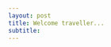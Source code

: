 ```yaml
---
layout: post
title: Welcome traveller...
subtitle:
---
```

<!doctype html>
<html>
  <head>
    <meta charset="utf-8">
    <link rel="stylesheet" type="text/css" href="EasyPageComments.css"/>
    <script type="text/javascript" src="EasyPageComments.js"></script>
    <script type="text/javascript">
    <!--
      function showEasyPageComments(name, data) {
        document.getElementById('Comments').innerHTML = data; }

      function showEasyPageCommentForm(name, data) {
        document.getElementById('CommentForm').innerHTML = data; }

      function addEasyPageComments() {
        EasyPageComments.createCommentsList('_posts');
        EasyPageComments.createCommentForm('_posts'); }

      document.addEventListener("DOMContentLoaded", addEasyPageComments, false)
    -->
    </script>
  </head>
  <body>
Hi, I'm Antti, a very concerned citizen from Finland. You’ve reached my personal project pages. This site is just a random assortment of my thoughts, projects I've been working on and a repository of links to interesting stuff from the web. For more general info about these pages, read on.

For my bio, see the [about page](http://anttitenkanen.github.io/aboutme/).

This site is ***under construction***, but later you will find stuff here related to:

- Photography
- Music
- Electronics
- Homebrewing (yes, beer)
- Statistics and the R language
- I will also be providing links to interesting news and discussions on
   - Biology
   - Food production (the eternal battle between GMOs, organics, etc.)
   - Science, pseudoscience and the philosophy of science in general
   - And some fun stuff also

### Why?

When I began my PhD studies I felt a kind of obligation to take part in at least some of the discussion in society and wanted to start sharing the little I know about stuff. I might still fail to do that, but at least I hope this site will offer a little bit of interest to some people. Maybe spark some ideas or discussions. I will also try to share some project ideas. Mainly though, this site is just a diary for myself.
_Disclaimer_: All opinions are mine, and mine alone.

![Photo](https://farm6.staticflickr.com/5450/9491168124_5f771846e4_k.jpg)
_Some of my photography can be found from my [Flick](https://www.flickr.com/photos/gambina)_

Credits due for Dean Attali for providing the backbone for this [beautiful](http://deanattali.com/beautiful-jekyll/) website.

    <h2>Comments</h2>

    <div id="Comments"></div>

    <h2>Leave a comment</h2>

    <div id="CommentForm"></div>

  </body>
</html>

